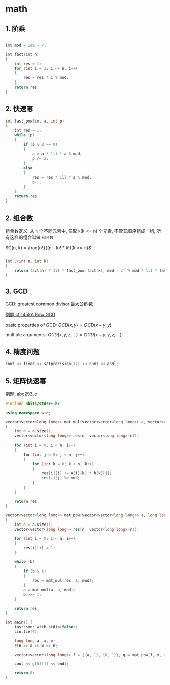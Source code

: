 # math

## 1. 阶乘

```c++

int mod = 1e9 + 7;

int fact(int n)
{
    int res = 1;
    for (int i = 1; i <= n; i++)
    {
        res = res * i % mod;
    }
    return res;
}
```

## 2. 快速幂

```c++
int fast_pow(int a, int p)
{
    int res = 1;
    while (p)
    {
        if (p % 2 == 0)
        {
            a = a * 1ll * a % mod;
            p /= 2;
        }
        else
        {
            res = res * 1ll * a % mod;
            p--;
        }
    }
    return res;
}
```

## 2. 组合数

组合数定义: 从 `n` 个不同元素中, 任取 `k`(k <= n) 个元素, 不管其顺序组成一组, 所有这样的组合叫做 `组合数`

$C(n, k) = \frac{n!}{(n - k)! * k!}(k <= n)$

```c++

int C(int n, int k)
{
    return fact(n) * 1ll * fast_pow(fact(k), mod - 2) % mod * 1ll * fast_pow(fact(n - k), mod - 2) % mod;
}

```

## 3. GCD

GCD: greatest common divisor 最大公约数

[例题 cf 1458A Row GCD](../分数段刷题计划/1600%20-%201600/1458A.cpp)

basic properties of GCD: $GCD(x, y) = GCD(x − y, y)$

multiple arguments: $GCD(x, y, z, …) = GCD(x − y, y, z, …)$

## 4. 精度问题

```c++
cout << fixed << setprecision(17) << num1 << endl;
```

## 5. 矩阵快速幂

例题: [abc293_e](https://atcoder.jp/contests/abc293/tasks/abc293_e)

```c++
#include <bits/stdc++.h>

using namespace std;

vector<vector<long long>> mat_mul(vector<vector<long long>> a, vector<vector<long long>> b, long long mod)
{
    int n = a.size();
    vector<vector<long long>> res(n, vector<long long>(n));

    for (int i = 0; i < n; i++)
    {
        for (int j = 0; j < n; j++)
        {
            for (int k = 0; k < n; k++)
            {
                res[i][j] += a[i][k] * b[k][j];
                res[i][j] %= mod;
            }
        }
    }

    return res;
}

vector<vector<long long>> mat_pow(vector<vector<long long>> a, long long b, long long mod)
{
    int n = a.size();
    vector<vector<long long>> res(n, vector<long long>(n));

    for (int i = 0; i < n; i++)
    {
        res[i][i] = 1;
    }

    while (b)
    {
        if (b & 1)
        {
            res = mat_mul(res, a, mod);
        }
        a = mat_mul(a, a, mod);
        b >>= 1;
    }

    return res;
}

int main() {
    ios::sync_with_stdio(false);
    cin.tie(0);

    long long a, x, m;
    cin >> a >> x >> m;

    vector<vector<long long>> f = {{a, 1}, {0, 1}}, g = mat_pow(f, x, m);

    cout << g[0][1] << endl;

    return 0;
}
```

